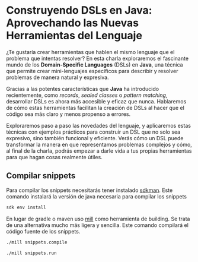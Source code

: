 # Construyendo DSLs en Java: Aprovechando las Nuevas Herramientas del Lenguaje

¿Te gustaría crear herramientas que hablen el mismo lenguaje que el problema que intentas resolver? En esta charla exploraremos el fascinante mundo de los **Domain-Specific Languages** (DSLs) en **Java**, una técnica que permite crear mini-lenguajes específicos para describir y resolver problemas de manera natural y expresiva.

Gracias a las potentes características que **Java** ha introducido recientemente, como *records*, *sealed classes* o *pattern matching*, desarrollar DSLs es ahora más accesible y eficaz que nunca. Hablaremos de cómo estas herramientas facilitan la creación de DSLs al hacer que el código sea más claro y menos propenso a errores.

Exploraremos paso a paso las novedades del lenguaje, y aplicaremos estas técnicas con ejemplos prácticos para construir un DSL que no solo sea expresivo, sino también funcional y eficiente. Verás cómo un DSL puede transformar la manera en que representamos problemas complejos y cómo, al final de la charla, podrás empezar a darle vida a tus propias herramientas para que hagan cosas realmente útiles.

## Compilar snippets

Para compilar los snippets necesitarás tener instalado [sdkman](https://sdkman.io/). Este comando instalará la versión de java necesaria para compilar los snippets

```sh
sdk env install
```

En lugar de gradle o maven uso [mill](https://mill-build.org/) como herramienta de building. Se trata de una alternativa mucho más ligera y sencilla. Este comando compilará el código fuente de los snippets.

```sh
./mill snippets.compile
```

```sh
./mill snippets.run
```